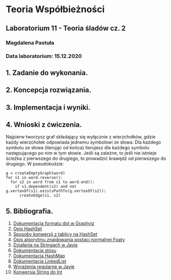 # Teoria Współbieżności
## Laboratorium 11 - Teoria śladów cz. 2
### Magdalena Pastuła
### Data laboratorium: 15.12.2020

## 1. Zadanie do wykonania.

## 2. Koncepcja rozwiązania.

## 3. Implementacja i wyniki.


## 4. Wnioski z ćwiczenia.


Najpierw tworzysz graf składający się wyłącznie z wierzchołków, gdzie każdy wierzchołek odpowiada jednemu symbolowi ze słowa.
Dla każdego symbolu ze słowa (iterując od końca) iterujesz dla każdego symbolu następującego po nim w tym słowie. Jeśli są zależne, to jeśli nie istnieje ścieżka z pierwszego do drugiego, to prowadzić krawędź od pierwszego do drugiego.
W pseudokodzie:
```
g = createEmptyGraph(word)
for s1 in word.reverse():
  for s2 in word from s1 to word.end():
    if s1.dependent(s2) and not g.vertexOf(s1).existsPathTo(g.vertexOf(s2)):
      createEdge(s1, s2)
```

## 5. Bibliografia.
1. [Dokumentacja formatu dot w Graphviz](http://www.graphviz.org/pdf/dotguide.pdf)
2. [Opis HashSet](https://www.geeksforgeeks.org/hashset-in-java/)
3. [Sposoby konwersji z tablicy na HashSet](https://www.baeldung.com/convert-array-to-set-and-set-to-array)
4. [Opis algorytmu znajdowania postaci normalnej Foaty](http://citeseerx.ist.psu.edu/viewdoc/download?doi=10.1.1.38.4401&rep=rep1&type=pdf)
5. [Działania na Stringach w Javie](https://docs.oracle.com/javase/tutorial/java/data/manipstrings.html)
6. [Dokumentacja stosu](https://docs.oracle.com/javase/7/docs/api/java/util/Stack.html)
7. [Dokumentacja HashMap](https://docs.oracle.com/javase/8/docs/api/java/util/HashMap.html)
8. [Dokumentacja LinkedList](https://docs.oracle.com/javase/8/docs/api/java/util/LinkedList.html)
9. [Wyrażenia regularne w Javie](https://docs.oracle.com/javase/7/docs/api/java/util/regex/Pattern.html)
10. [Konwersja String do Int](https://www.tutorialspoint.com/java/number_parseint.htm)